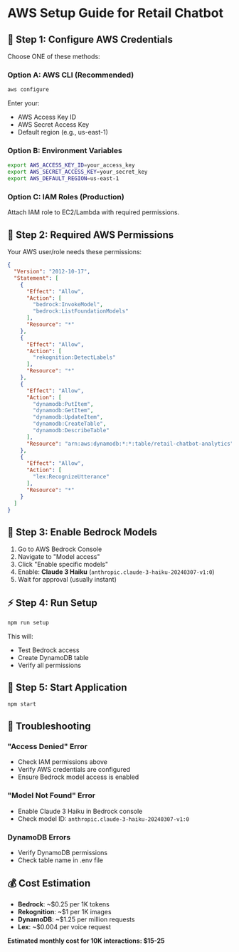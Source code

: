# AWS Setup Guide for Retail Chatbot

## 🔐 Step 1: Configure AWS Credentials

Choose ONE of these methods:

### Option A: AWS CLI (Recommended)
```bash
aws configure
```
Enter your:
- AWS Access Key ID
- AWS Secret Access Key  
- Default region (e.g., us-east-1)

### Option B: Environment Variables
```bash
export AWS_ACCESS_KEY_ID=your_access_key
export AWS_SECRET_ACCESS_KEY=your_secret_key
export AWS_DEFAULT_REGION=us-east-1
```

### Option C: IAM Roles (Production)
Attach IAM role to EC2/Lambda with required permissions.

## 🎯 Step 2: Required AWS Permissions

Your AWS user/role needs these permissions:

```json
{
  "Version": "2012-10-17",
  "Statement": [
    {
      "Effect": "Allow",
      "Action": [
        "bedrock:InvokeModel",
        "bedrock:ListFoundationModels"
      ],
      "Resource": "*"
    },
    {
      "Effect": "Allow", 
      "Action": [
        "rekognition:DetectLabels"
      ],
      "Resource": "*"
    },
    {
      "Effect": "Allow",
      "Action": [
        "dynamodb:PutItem",
        "dynamodb:GetItem", 
        "dynamodb:UpdateItem",
        "dynamodb:CreateTable",
        "dynamodb:DescribeTable"
      ],
      "Resource": "arn:aws:dynamodb:*:*:table/retail-chatbot-analytics"
    },
    {
      "Effect": "Allow",
      "Action": [
        "lex:RecognizeUtterance"
      ],
      "Resource": "*"
    }
  ]
}
```

## 🤖 Step 3: Enable Bedrock Models

1. Go to AWS Bedrock Console
2. Navigate to "Model access" 
3. Click "Enable specific models"
4. Enable: **Claude 3 Haiku** (`anthropic.claude-3-haiku-20240307-v1:0`)
5. Wait for approval (usually instant)

## ⚡ Step 4: Run Setup

```bash
npm run setup
```

This will:
- Test Bedrock access
- Create DynamoDB table
- Verify all permissions

## 🚀 Step 5: Start Application

```bash
npm start
```

## 🔧 Troubleshooting

### "Access Denied" Error
- Check IAM permissions above
- Verify AWS credentials are configured
- Ensure Bedrock model access is enabled

### "Model Not Found" Error  
- Enable Claude 3 Haiku in Bedrock console
- Check model ID: `anthropic.claude-3-haiku-20240307-v1:0`

### DynamoDB Errors
- Verify DynamoDB permissions
- Check table name in .env file

## 💰 Cost Estimation

- **Bedrock**: ~$0.25 per 1K tokens
- **Rekognition**: ~$1 per 1K images  
- **DynamoDB**: ~$1.25 per million requests
- **Lex**: ~$0.004 per voice request

**Estimated monthly cost for 10K interactions: $15-25**